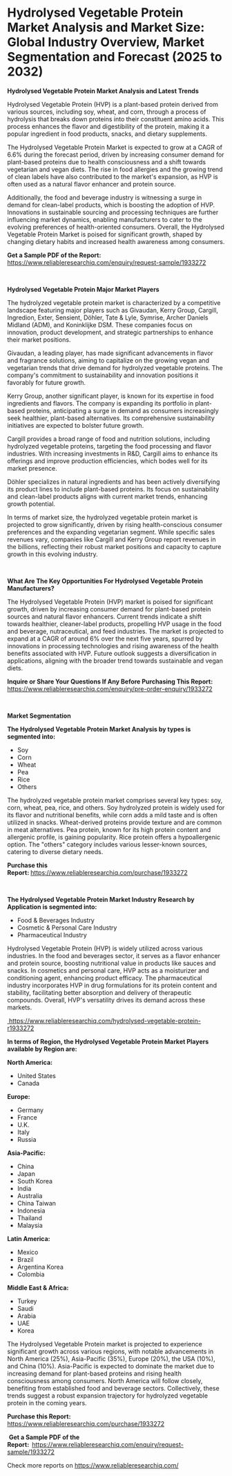 <p><h1>Hydrolysed Vegetable Protein Market Analysis and Market Size: Global Industry Overview, Market Segmentation and Forecast (2025 to 2032)</h1></p><p><strong>Hydrolysed Vegetable Protein Market Analysis and Latest Trends</strong></p>
<p><p>Hydrolysed Vegetable Protein (HVP) is a plant-based protein derived from various sources, including soy, wheat, and corn, through a process of hydrolysis that breaks down proteins into their constituent amino acids. This process enhances the flavor and digestibility of the protein, making it a popular ingredient in food products, snacks, and dietary supplements.</p><p>The Hydrolysed Vegetable Protein Market is expected to grow at a CAGR of 6.6% during the forecast period, driven by increasing consumer demand for plant-based proteins due to health consciousness and a shift towards vegetarian and vegan diets. The rise in food allergies and the growing trend of clean labels have also contributed to the market's expansion, as HVP is often used as a natural flavor enhancer and protein source.</p><p>Additionally, the food and beverage industry is witnessing a surge in demand for clean-label products, which is boosting the adoption of HVP. Innovations in sustainable sourcing and processing techniques are further influencing market dynamics, enabling manufacturers to cater to the evolving preferences of health-oriented consumers. Overall, the Hydrolysed Vegetable Protein Market is poised for significant growth, shaped by changing dietary habits and increased health awareness among consumers.</p></p>
<p><strong>Get a Sample PDF of the Report:&nbsp;</strong> <a href="https://www.reliableresearchiq.com/enquiry/request-sample/1933272?utm_campaign=2384&utm_medium=2&utm_source=Github&utm_content=ia&utm_term=07042025&utm_id=hydrolysed-vegetable-protein">https://www.reliableresearchiq.com/enquiry/request-sample/1933272</a></p>
<p>&nbsp;</p>
<p><strong>Hydrolysed Vegetable Protein Major Market Players</strong></p>
<p><p>The hydrolyzed vegetable protein market is characterized by a competitive landscape featuring major players such as Givaudan, Kerry Group, Cargill, Ingredion, Exter, Sensient, Döhler, Tate & Lyle, Symrise, Archer Daniels Midland (ADM), and Koninklijke DSM. These companies focus on innovation, product development, and strategic partnerships to enhance their market positions.</p><p>Givaudan, a leading player, has made significant advancements in flavor and fragrance solutions, aiming to capitalize on the growing vegan and vegetarian trends that drive demand for hydrolyzed vegetable proteins. The company's commitment to sustainability and innovation positions it favorably for future growth.</p><p>Kerry Group, another significant player, is known for its expertise in food ingredients and flavors. The company is expanding its portfolio in plant-based proteins, anticipating a surge in demand as consumers increasingly seek healthier, plant-based alternatives. Its comprehensive sustainability initiatives are expected to bolster future growth.</p><p>Cargill provides a broad range of food and nutrition solutions, including hydrolyzed vegetable proteins, targeting the food processing and flavor industries. With increasing investments in R&D, Cargill aims to enhance its offerings and improve production efficiencies, which bodes well for its market presence.</p><p>Döhler specializes in natural ingredients and has been actively diversifying its product lines to include plant-based proteins. Its focus on sustainability and clean-label products aligns with current market trends, enhancing growth potential.</p><p>In terms of market size, the hydrolyzed vegetable protein market is projected to grow significantly, driven by rising health-conscious consumer preferences and the expanding vegetarian segment. While specific sales revenues vary, companies like Cargill and Kerry Group report revenues in the billions, reflecting their robust market positions and capacity to capture growth in this evolving industry.</p></p>
<p>&nbsp;</p>
<p><strong>What Are The Key Opportunities For Hydrolysed Vegetable Protein Manufacturers?</strong></p>
<p><p>The Hydrolysed Vegetable Protein (HVP) market is poised for significant growth, driven by increasing consumer demand for plant-based protein sources and natural flavor enhancers. Current trends indicate a shift towards healthier, cleaner-label products, propelling HVP usage in the food and beverage, nutraceutical, and feed industries. The market is projected to expand at a CAGR of around 6% over the next five years, spurred by innovations in processing technologies and rising awareness of the health benefits associated with HVP. Future outlook suggests a diversification in applications, aligning with the broader trend towards sustainable and vegan diets.</p></p>
<p><strong>Inquire or Share Your Questions If Any Before Purchasing This Report:</strong> <a href="https://www.reliableresearchiq.com/enquiry/pre-order-enquiry/1933272?utm_campaign=2384&utm_medium=2&utm_source=Github&utm_content=ia&utm_term=07042025&utm_id=hydrolysed-vegetable-protein">https://www.reliableresearchiq.com/enquiry/pre-order-enquiry/1933272</a></p>
<p>&nbsp;</p>
<p><strong>Market Segmentation</strong></p>
<p><strong>The Hydrolysed Vegetable Protein Market Analysis by types is segmented into:</strong></p>
<p><ul><li>Soy</li><li>Corn</li><li>Wheat</li><li>Pea</li><li>Rice</li><li>Others</li></ul></p>
<p><p>The hydrolyzed vegetable protein market comprises several key types: soy, corn, wheat, pea, rice, and others. Soy hydrolyzed protein is widely used for its flavor and nutritional benefits, while corn adds a mild taste and is often utilized in snacks. Wheat-derived proteins provide texture and are common in meat alternatives. Pea protein, known for its high protein content and allergenic profile, is gaining popularity. Rice protein offers a hypoallergenic option. The "others" category includes various lesser-known sources, catering to diverse dietary needs.</p></p>
<p><strong>Purchase this Report:&nbsp;</strong><a href="https://www.reliableresearchiq.com/purchase/1933272?utm_campaign=2384&utm_medium=2&utm_source=Github&utm_content=ia&utm_term=07042025&utm_id=hydrolysed-vegetable-protein">https://www.reliableresearchiq.com/purchase/1933272</a></p>
<p>&nbsp;</p>
<p><strong>The Hydrolysed Vegetable Protein Market Industry Research by Application is segmented into:</strong></p>
<p><ul><li>Food & Beverages Industry</li><li>Cosmetic & Personal Care Industry</li><li>Pharmaceutical Industry</li></ul></p>
<p><p>Hydrolysed Vegetable Protein (HVP) is widely utilized across various industries. In the food and beverages sector, it serves as a flavor enhancer and protein source, boosting nutritional value in products like sauces and snacks. In cosmetics and personal care, HVP acts as a moisturizer and conditioning agent, enhancing product efficacy. The pharmaceutical industry incorporates HVP in drug formulations for its protein content and stability, facilitating better absorption and delivery of therapeutic compounds. Overall, HVP's versatility drives its demand across these markets.</p></p>
<p><a href="https://www.reliableresearchiq.com/hydrolysed-vegetable-protein-r1933272?utm_campaign=2384&utm_medium=2&utm_source=Github&utm_content=ia&utm_term=07042025&utm_id=hydrolysed-vegetable-protein">&nbsp;https://www.reliableresearchiq.com/hydrolysed-vegetable-protein-r1933272</a></p>
<p><strong>In terms of Region, the Hydrolysed Vegetable Protein Market Players available by Region are:</strong></p>
<p>
    <p> <strong> North America: </strong>
        <ul>
            <li>United States</li>
            <li>Canada</li>
        </ul>
        </p> 
    <p> <strong> Europe: </strong>
        <ul>
            <li>Germany</li>
            <li>France</li>
            <li>U.K.</li>
            <li>Italy</li>
            <li>Russia</li>
        </ul>
        </p> 
    <p> <strong> Asia-Pacific: </strong>
        <ul>
            <li>China</li>
            <li>Japan</li>
            <li>South Korea</li>
            <li>India</li>
            <li>Australia</li>
            <li>China Taiwan</li>
            <li>Indonesia</li>
            <li>Thailand</li>
            <li>Malaysia</li>
        </ul>
        </p> 
    <p> <strong> Latin America: </strong>
        <ul>
            <li>Mexico</li>
            <li>Brazil</li>
            <li>Argentina Korea</li>
            <li>Colombia</li>
        </ul>
        </p> 
    <p> <strong> Middle East & Africa: </strong>
        <ul>
            <li>Turkey</li>
            <li>Saudi</li>
            <li>Arabia</li>
            <li>UAE</li>
            <li>Korea</li>
        </ul>
    </p>
    </p>
<p><p>The Hydrolysed Vegetable Protein market is projected to experience significant growth across various regions, with notable advancements in North America (25%), Asia-Pacific (35%), Europe (20%), the USA (10%), and China (10%). Asia-Pacific is expected to dominate the market due to increasing demand for plant-based proteins and rising health consciousness among consumers. North America will follow closely, benefiting from established food and beverage sectors. Collectively, these trends suggest a robust expansion trajectory for hydrolyzed vegetable protein in the coming years.</p></p>
<p><strong>Purchase this Report: </strong><a href="https://www.reliableresearchiq.com/purchase/1933272?utm_campaign=2384&utm_medium=2&utm_source=Github&utm_content=ia&utm_term=07042025&utm_id=hydrolysed-vegetable-protein">https://www.reliableresearchiq.com/purchase/1933272</a></p>
<p>&nbsp;<strong>Get a Sample PDF of the Report:&nbsp;&nbsp;</strong><a href="https://www.reliableresearchiq.com/enquiry/request-sample/1933272?utm_campaign=2384&utm_medium=2&utm_source=Github&utm_content=ia&utm_term=07042025&utm_id=hydrolysed-vegetable-protein">https://www.reliableresearchiq.com/enquiry/request-sample/1933272</a></p>
<p><strong></strong></p>
<p>Check more reports on <a href="https://www.reliableresearchiq.com/?utm_campaign=2384&utm_medium=2&utm_source=Github&utm_content=ia&utm_term=07042025&utm_id=hydrolysed-vegetable-protein">https://www.reliableresearchiq.com/</a></p>